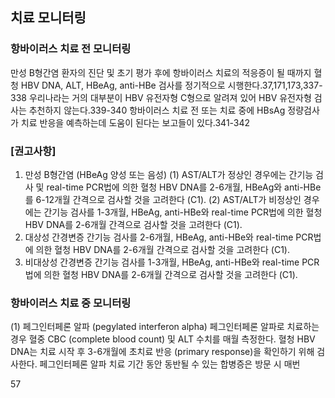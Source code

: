 ## 치료 모니터링
### 항바이러스 치료 전 모니터링
만성 B형간염 환자의 진단 및 초기 평가 후에 항바이러스 치료의 적응증이 될 때까지 혈청 HBV DNA, ALT, HBeAg, anti-HBe 검사를 정기적으로 시행한다.37,171,173,337-338 우리나라는 거의 대부분이 HBV 유전자형 C형으로 알려져 있어 HBV 유전자형 검사는 추천하지 않는다.339-340 항바이러스 치료 전 또는 치료 중에 HBsAg 정량검사가 치료 반응을 예측하는데 도움이 된다는 보고들이 있다.341-342

### [권고사항]
1.  만성 B형간염 (HBeAg 양성 또는 음성)
    (1) AST/ALT가 정상인 경우에는 간기능 검사 및 real-time PCR법에 의한 혈청 HBV DNA를 2-6개월, HBeAg와 anti-HBe를 6-12개월 간격으로 검사할 것을 고려한다 (C1).
    (2) AST/ALT가 비정상인 경우에는 간기능 검사를 1-3개월, HBeAg, anti-HBe와 real-time PCR법에 의한 혈청 HBV DNA를 2-6개월 간격으로 검사할 것을 고려한다 (C1).
2.  대상성 간경변증
    간기능 검사를 2-6개월, HBeAg, anti-HBe와 real-time PCR법에 의한 혈청 HBV DNA를 2-6개월 간격으로 검사할 것을 고려한다 (C1).
3.  비대상성 간경변증
    간기능 검사를 1-3개월, HBeAg, anti-HBe와 real-time PCR법에 의한 혈청 HBV DNA를 2-6개월 간격으로 검사할 것을 고려한다 (C1).

### 항바이러스 치료 중 모니터링
(1) 페그인터페론 알파 (pegylated interferon alpha)
페그인터페론 알파로 치료하는 경우 혈중 CBC (complete blood count) 및 ALT 수치를 매월 측정한다. 혈청 HBV DNA는 치료 시작 후 3-6개월에 초치료 반응 (primary response)을 확인하기 위해 검사한다. 페그인터페론 알파 치료 기간 동안 동반될 수 있는 합병증은 방문 시 매번

<PAGE>57